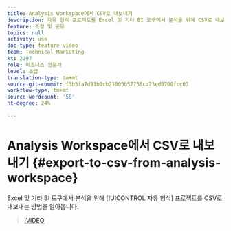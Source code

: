 ```yaml
---
title: Analysis Workspace에서 CSV로 내보내기
description: 자유 형식 프로젝트를 Excel 및 기타 BI 도구에서 분석을 위해 CSV로 내보내는 방법을 알아봅니다.
feature: 조정 및 공유
topics: null
activity: use
doc-type: feature video
team: Technical Marketing
kt: 2297
role: 비즈니스 전문가
level: 초급
translation-type: tm+mt
source-git-commit: f3b3fa7d91b0cb21005b57768ca23ed6700fcc03
workflow-type: tm+mt
source-wordcount: '50'
ht-degree: 24%

---
```



# Analysis Workspace에서 CSV로 내보내기 {#export-to-csv-from-analysis-workspace}

Excel 및 기타 BI 도구에서 분석을 위해 [!UICONTROL 자유 형식] 프로젝트를 CSV로 내보내는 방법을 알아봅니다.

>[!VIDEO](https://video.tv.adobe.com/v/24712/?quality=12)
